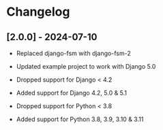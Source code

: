 # Changelog

## [2.0.0] - 2024-07-10
- Replaced django-fsm with django-fsm-2
- Updated example project to work with Django 5.0

- Dropped support for Django < 4.2
- Added support for Django 4.2, 5.0 & 5.1
- Dropped support for Python < 3.8
- Added support for Python 3.8, 3.9, 3.10 & 3.11
